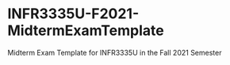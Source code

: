 # INFR3335U-F2021-MidtermExamTemplate

Midterm Exam Template for INFR3335U in the Fall 2021 Semester
